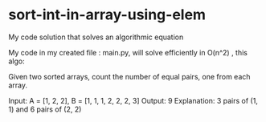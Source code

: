 # sort-int-in-array-using-elem
My code solution that solves an algorithmic equation 


My code in my created file : main.py, will solve efficiently in O(n^2) , this algo: 



Given two sorted arrays, count the number of equal pairs, one from each array.

Input: A = [1, 2, 2], B = [1, 1, 1, 2, 2, 2, 3]
Output: 9
Explanation: 3 pairs of (1, 1) and 6 pairs of (2, 2)
